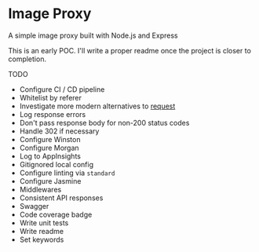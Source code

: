 # Image Proxy
A simple image proxy built with Node.js and Express

This is an early POC.  I'll write a proper readme once the project is closer to completion.

TODO
* Configure CI / CD pipeline
* Whitelist by referer
* Investigate more modern alternatives to [request](https://github.com/request/request)
* Log response errors
* Don't pass response body for non-200 status codes
* Handle 302 if necessary
* Configure Winston
* Configure Morgan
* Log to AppInsights
* Gitignored local config
* Configure linting via `standard`
* Configure Jasmine
* Middlewares
* Consistent API responses
* Swagger
* Code coverage badge
* Write unit tests
* Write readme
* Set keywords